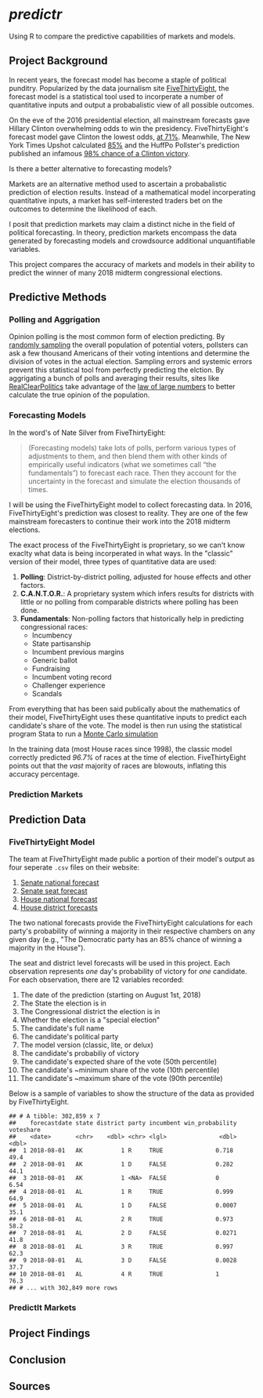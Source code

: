 *predictr*
==========

Using R to compare the predictive capabilities of markets and models.

Project Background
------------------

In recent years, the forecast model has become a staple of political
punditry. Popularized by the data journalism site
[FiveThirtyEight](https://fivethirtyeight.com/), the forecast model is a
statistical tool used to incorperate a number of quantitative inputs and
output a probabalistic view of all possible outcomes.

On the eve of the 2016 presidential election, all mainstream forecasts
gave Hillary Clinton overwhelming odds to win the presidency.
FiveThirtyEight's forecast model gave Clinton the lowest odds, [at
71%](https://goo.gl/CLPrUC). Meanwhile, The New York Times Upshot
calculated [85%]((https://goo.gl/QES9vJ)) and the HuffPo Pollster's
prediction published an infamous [98% chance of a Clinton
victory](https://goo.gl/XJqwyD).

Is there a better alternative to forecasting models?

Markets are an alternative method used to ascertain a probabalistic
prediction of election results. Instead of a mathematical model
incorperating quantitative inputs, a market has self-interested traders
bet on the outcomes to determine the likelihood of each.

I posit that prediction markets may claim a distinct niche in the field
of political forecasting. In theory, prediction markets encompass the
data generated by forecasting models and crowdsource additional
unquantifiable variables.

This project compares the accuracy of markets and models in their
ability to predict the winner of many 2018 midterm congressional
elections.

Predictive Methods
------------------

### Polling and Aggrigation

Opinion polling is the most common form of election predicting. By
[randomly sampling](https://en.wikipedia.org/wiki/Sampling_(statistics))
the overall population of potential voters, pollsters can ask a few
thousand Americans of their voting intentions and determine the division
of votes in the actual election. Sampling errors and systemic errors
prevent this statistical tool from perfectly predicting the elction. By
aggrigating a bunch of polls and averaging their results, sites like
[RealClearPolitics](https://www.realclearpolitics.com/) take advantage
of the [law of large
numbers](https://en.wikipedia.org/wiki/Law_of_large_numbers) to better
calculate the true opinion of the population.

### Forecasting Models

In the word's of Nate Silver from FiveThirtyEight:

> (Forecasting models) take lots of polls, perform various types of
> adjustments to them, and then blend them with other kinds of
> empirically useful indicators (what we sometimes call “the
> fundamentals”) to forecast each race. Then they account for the
> uncertainty in the forecast and simulate the election thousands of
> times.

I will be using the FiveThirtyEight model to collect forecasting data.
In 2016, FiveThirtyEight's prediction was closest to reality. They are
one of the few mainstream forecasters to continue their work into the
2018 midterm elections.

The exact process of the FiveThirtyEight is proprietary, so we can't
know exaclty what data is being incorperated in what ways. In the
"classic" version of their model, three types of quantitative data are
used:

1.  **Polling**: District-by-district polling, adjusted for house
    effects and other factors.
2.  **C.A.N.T.O.R.**: A proprietary system which infers results for
    districts with little or no polling from comparable districts where
    polling has been done.
3.  **Fundamentals**: Non-polling factors that historically help in
    predicting congressional races:
    -   Incumbency
    -   State partisanship
    -   Incumbent previous margins
    -   Generic ballot
    -   Fundraising
    -   Incumbent voting record
    -   Challenger experience
    -   Scandals

From everything that has been said publically about the mathematics of
their model, FiveThirtyEight uses these quantitative inputs to predict
each candidate's share of the vote. The model is then run using the
statistical program Stata to run a [Monte Carlo
simulation](https://en.wikipedia.org/wiki/Monte_Carlo_method)

In the training data (most House races since 1998), the classic model
correctly predicted *96.7%* of races at the time of election.
FiveThirtyEight points out that the *vast* majority of races are
blowouts, inflating this accuracy percentage.

### Prediction Markets

Prediction Data
---------------

### FiveThirtyEight Model

The team at FiveThirtyEight made public a portion of their model's
output as four seperate `.csv` files on their website:

1.  [Senate national
    forecast](https://projects.fivethirtyeight.com/congress-model-2018/senate_national_forecast.csv)
2.  [Senate seat
    forecast](https://projects.fivethirtyeight.com/congress-model-2018/senate_seat_forecast.csv)
3.  [House national
    forecast](https://projects.fivethirtyeight.com/congress-model-2018/house_national_forecast.csv)
4.  [House district
    forecasts](https://projects.fivethirtyeight.com/congress-model-2018/house_district_forecast.csv)

The two national forecasts provide the FiveThirtyEight calculations for
each party's probability of winning a majority in their respective
chambers on any given day (e.g., "The Democratic party has an 85% chance
of winning a majority in the House").

The seat and district level forecasts will be used in this project. Each
observation represents *one* day's probability of victory for *one*
candidate. For each observation, there are 12 variables recorded:

1.  The date of the prediction (starting on August 1st, 2018)
2.  The State the election is in
3.  The Congressional district the election is in
4.  Whether the election is a "special election"
5.  The candidate's full name
6.  The candidate's political party
7.  The model version (classic, lite, or delux)
8.  The candidate's probabiliy of victory
9.  The candidate's expected share of the vote (50th percentile)
10. The candidate's ~minimum share of the vote (10th percentile)
11. The candidate's ~maximum share of the vote (90th percentile)

Below is a sample of variables to show the structure of the data as
provided by FiveThirtyEight.

    ## # A tibble: 302,859 x 7
    ##    forecastdate state district party incumbent win_probability voteshare
    ##    <date>       <chr>    <dbl> <chr> <lgl>               <dbl>     <dbl>
    ##  1 2018-08-01   AK           1 R     TRUE               0.718      49.4 
    ##  2 2018-08-01   AK           1 D     FALSE              0.282      44.1 
    ##  3 2018-08-01   AK           1 <NA>  FALSE              0           6.54
    ##  4 2018-08-01   AL           1 R     TRUE               0.999      64.9 
    ##  5 2018-08-01   AL           1 D     FALSE              0.0007     35.1 
    ##  6 2018-08-01   AL           2 R     TRUE               0.973      58.2 
    ##  7 2018-08-01   AL           2 D     FALSE              0.0271     41.8 
    ##  8 2018-08-01   AL           3 R     TRUE               0.997      62.3 
    ##  9 2018-08-01   AL           3 D     FALSE              0.0028     37.7 
    ## 10 2018-08-01   AL           4 R     TRUE               1          76.3 
    ## # ... with 302,849 more rows

### PredictIt Markets

Project Findings
----------------

Conclusion
----------

Sources
-------
